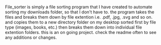File_sorter is simply a file sorting program that I have created to automate sorting my downloads folder, so that I don't have to.
the program takes the files and breaks them down by file extention i.e. .pdf, .jpg, .svg and so on. and copies them to a new directory folder on my desktop sorted
first by file type (images, books, etc.) then breaks them down into individual file extention folders.
this is an on going project. check the readme often to see any additions or changes.
